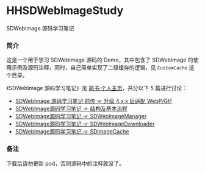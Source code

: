 # HHSDWebImageStudy

SDWebImage 源码学习笔记

### 简介

这是一个用于学习 SDWebImage 源码的 Demo，其中包含了 SDWebImage 的使用示例及源码注释，同时，自己简单实现了二级缓存的逻辑，见 `CustomCache` 这个目录。

《SDWebImage 源码学习笔记》见 [简书·个人主页](https://www.jianshu.com/u/71f817a3a70b)，共分以下 5 篇进行讨论：

- [SDWebImage 源码学习笔记·前传 ☞ 升级 4.x.x 后适配 WebP/GIF](https://www.jianshu.com/p/c3ec50e1942f)
- [SDWebImage源码学习笔记 ☞ 结构及基本流程](https://www.jianshu.com/p/99c9564043d2)
- [SDWebImage源码学习笔记 ☞ SDWebImageManager](https://www.jianshu.com/p/221b335cc760)
- [SDWebImage源码学习笔记 ☞ SDWebImageDownloader](https://www.jianshu.com/p/06071cba3404)
- [SDWebImage源码学习笔记 ☞ SDImageCache](https://www.jianshu.com/p/e3f4a7f57899)

### 备注

下载后请勿更新 pod，否则源码中的注释就没了。
